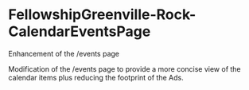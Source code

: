 # FellowshipGreenville-Rock-CalendarEventsPage
Enhancement of the /events page

Modification of the /events page to provide a more concise view of the calendar items plus reducing the footprint of the Ads.

